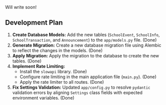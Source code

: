 Will write soon!

## Development Plan

1.  **Create Database Models:** Add the new tables (`SchoolEvent`, `SchoolInfo`, `SchoolTransaction`, and `Announcement`) to the `app/models.py` file. (Done)
2.  **Generate Migration:** Create a new database migration file using Alembic to reflect the changes in the models. (Done)
3.  **Apply Migration:** Apply the migration to the database to create the new tables. (Done)
4.  **Implement Rate Limiting:**
    *   Install the `slowapi` library. (Done)
    *   Configure rate limiting in the main application file (`main.py`). (Done)
    *   Apply the rate limiter to all routes. (Done)
5.  **Fix Settings Validation:** Updated `app/config.py` to resolve `pydantic` validation errors by aligning `Settings` class fields with expected environment variables. (Done)
